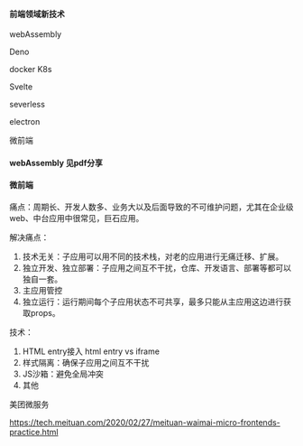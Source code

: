 

####  前端领域新技术

webAssembly

Deno

docker K8s

Svelte

severless

electron

微前端



#### webAssembly 见pdf分享



#### 微前端

痛点：周期长、开发人数多、业务大以及后面导致的不可维护问题，尤其在企业级web、中台应用中很常见，巨石应用。

解决痛点：

1. 技术无关：子应用可以用不同的技术栈，对老的应用进行无痛迁移、扩展。
2. 独立开发、独立部署：子应用之间互不干扰，仓库、开发语言、部署等都可以独自一套。
3. 主应用管控
4. 独立运行：运行期间每个子应用状态不可共享，最多只能从主应用这边进行获取props。



技术：

1. HTML entry接入 html entry vs iframe
2. 样式隔离：确保子应用之间互不干扰
3.  JS沙箱：避免全局冲突
4. 其他



美团微服务

https://tech.meituan.com/2020/02/27/meituan-waimai-micro-frontends-practice.html



